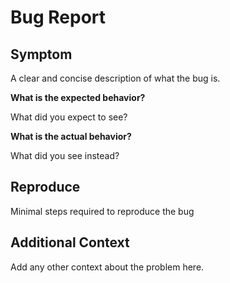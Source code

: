 # Bug Report

## Symptom

A clear and concise description of what the bug is.

**What is the expected behavior?**

What did you expect to see?

**What is the actual behavior?**

What did you see instead?

## Reproduce

Minimal steps required to reproduce the bug

## Additional Context

Add any other context about the problem here.